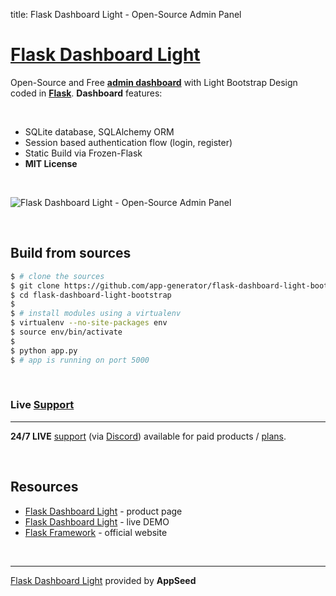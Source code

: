 title: Flask Dashboard Light - Open-Source Admin Panel

# [Flask Dashboard Light](https://appseed.us/admin-dashboards/flask-dashboard-light-bootstrap)

Open-Source and Free **[admin dashboard](https://appseed.us/admin-dashboards)** with Light Bootstrap Design coded in **[Flask](https://palletsprojects.com/p/flask/)**. **Dashboard** features:

<br />

- SQLite database, SQLAlchemy ORM
- Session based authentication flow (login, register)
- Static Build via Frozen-Flask
- **MIT License**

<br />

![Flask Dashboard Light - Open-Source Admin Panel](https://raw.githubusercontent.com/app-generator/flask-dashboard-light-bootstrap/master/screenshots/light-dashboard-flask-dashboard-intro.gif)

<br />

## Build from sources

```bash
$ # clone the sources
$ git clone https://github.com/app-generator/flask-dashboard-light-bootstrap.git
$ cd flask-dashboard-light-bootstrap
$
$ # install modules using a virtualenv
$ virtualenv --no-site-packages env
$ source env/bin/activate
$
$ python app.py
$ # app is running on port 5000
```

<br />

### Live [Support](https://appseed.us/support)
---

**24/7 LIVE** [support](https://appseed.us/support) (via [Discord](https://discord.gg/fZC6hup)) available for paid products / [plans](https://appseed.us/pricing).

<br />

## Resources

- [Flask Dashboard Light](https://appseed.us/admin-dashboards/flask-dashboard-light-bootstrap) - product page
- [Flask Dashboard Light](https://flask-dashboard-light-bootstrap.appseed.us/) - live DEMO
- [Flask Framework](https://palletsprojects.com/p/flask/) - official website
 
<br />
 
---
[Flask Dashboard Light](https://appseed.us/admin-dashboards/flask-dashboard-light-bootstrap) provided by **AppSeed**
